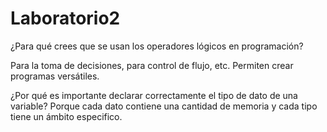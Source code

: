# Laboratorio2
¿Para qué crees que se usan los operadores lógicos en programación?

Para la toma de decisiones, para control de flujo, etc. Permiten crear programas versátiles.

¿Por qué es importante declarar correctamente el tipo de dato de una variable?
Porque cada dato contiene una cantidad de memoria y cada tipo tiene un ámbito especifico. 
